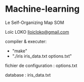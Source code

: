 # Machine-learning
Le Self-Organizing Map SOM

Loïc LOKO
lloicloko@gmail.com

compiler & executer: 

- "make"
- "./iris iris_data.txt options.txt"

fichier de configuration :
options.txt

database : 
iris_data.txt
